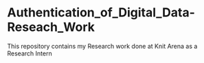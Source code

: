# Authentication_of_Digital_Data-Reseach_Work
This repository contains my Research work done at Knit Arena as a Research Intern
